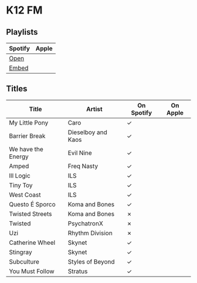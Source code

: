 # K12 FM

## Playlists

| Spotify                                                                                                     | Apple |
| ----------------------------------------------------------------------------------------------------------- | ----- |
| [Open](https://open.spotify.com/user/marauderxtreme/playlist/3CYd2F77lmPTx9yGrBERJe)                        |       |
| [Embed](https://embed.spotify.com/?uri=spotify%3Auser%3Amarauderxtreme%3Aplaylist%3A3CYd2F77lmPTx9yGrBERJe) |       |

## Titles

| Title              | Artist             | On Spotify | On Apple |
| ------------------ | ------------------ | ---------- | -------- |
| My Little Pony     | Caro               | ✓          |          |
| Barrier Break      | Dieselboy and Kaos | ✓          |          |
| We have the Energy | Evil Nine          | ✓          |          |
| Amped              | Freq Nasty         | ✓          |          |
| Ill Logic          | ILS                | ✓          |          |
| Tiny Toy           | ILS                | ✓          |          |
| West Coast         | ILS                | ✓          |          |
| Questo É Sporco    | Koma and Bones     | ✓          |          |
| Twisted Streets    | Koma and Bones     | ✗          |          |
| Twisted            | PsychatronX        | ✗          |          |
| Uzi                | Rhythm Division    | ✗          |          |
| Catherine Wheel    | Skynet             | ✓          |          |
| Stingray           | Skynet             | ✓          |          |
| Subculture         | Styles of Beyond   | ✓          |          |
| You Must Follow    | Stratus            | ✓          |          |
